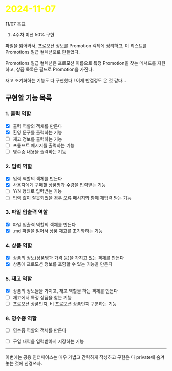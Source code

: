 # <span style="color:yellow">2024-11-07</span>
11/07 목표
1. 4주차 미션 50% 구현


파일을 읽어와서, 프로모션 정보를 Promotion 객체에 정리하고, 
이 리스트를 Promotions 일급 컬렉션으로 만들었다.

Promotions 일급 컬렉션은 프로모션 이름으로 특정 Promotion을 찾는 메서드를 지원하고,
상품 목록은 필드로 Promotion을 가진다.

재고 초기화하는 기능도 다 구현했다 ! 이제 반절정도 온 것 같다...



## 구현할 기능 목록  
### 1. 출력 역할  
- [x] 출력 역할의 객체를 만든다  
- [x] 환영 문구를 출력하는 기능  
- [ ] 재고 정보를 출력하는 기능  
- [ ] 프롬프트 메시지를 출력하는 기능  
- [ ] 영수증 내용을 출력하는 기능  
  
### 2. 입력 역할  
- [x] 입력 역할의 객체를 만든다  
- [x] 사용자에게 구매할 상품명과 수량을 입력받는 기능  
- [ ] Y/N 형태로 입력받는 기능  
- [ ] 입력 값이 잘못되었을 경우 오류 메시지와 함께 재입력 받는 기능  
  
### 3. 파일 입출력 역할  
- [x] 파일 입출력 역할의 객체를 만든다  
- [x] .md 파일을 읽어서 상품 재고를 초기화하는 기능  
  
### 4. 상품 역할  
- [x] 상품의 정보(상품명과 가격 등)을 가지고 있는 객체를 만든다  
- [x] 상품에 프로모션 정보를 포함할 수 있는 기능을 만든다  
  
### 5. 재고 역할  
- [x] 상품의 정보들을 가지고, 재고 역할을 하는 객체를 만든다  
- [ ] 재고에서 특정 상품을 찾는 기능  
- [ ] 프로모션 상품인지, 비 프로모션 상품인지 구분하는 기능  
  
### 6. 영수증 역할  
- [ ] 영수증 역할의 객체를 만든다  
- [ ] 구입 내역을 입력받아서 저장하는 기능





- - - 

이번에는
공용 인터페이스는 매우 가볍고 간략하게 작성하고 구현은 다 private에 숨겨놓는 것에 신경쓰자.